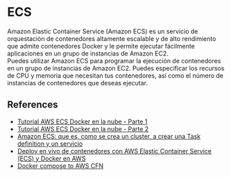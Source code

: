 # ECS

Amazon Elastic Container Service (Amazon ECS) es un servicio de orquestación de contenedores altamente escalable y de alto rendimiento que admite contenedores Docker y le permite ejecutar fácilmente aplicaciones en un grupo de instancias de Amazon EC2. \
Puedes utilizar Amazon ECS para programar la ejecución de contenedores en un grupo de instancias de Amazon EC2. Puedes especificar los recursos de CPU y memoria que necesitan tus contenedores, así como el número de instancias de contenedores que deseas ejecutar.

## References

- [Tutorial AWS ECS Docker en la nube - Parte 1](https://www.youtube.com/watch?v=TRLK6ZNpjB8)
- [Tutorial AWS ECS Docker en la nube - Parte 2](https://www.youtube.com/watch?v=fNmiLu40d4w)
- [Amazon ECS: que es, como se crea un cluster, a crear una Task definition y un servicio](https://www.youtube.com/watch?v=2LXeOACB1NM)
- [Deploy en vivo de contenedores con AWS Elastic Container Service (ECS) y Docker en AWS](https://www.youtube.com/watch?v=YxTucfXK3JI)
- [Docker compose to AWS CFN](https://www.youtube.com/watch?v=Oj3jpxBJOXU)
